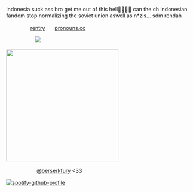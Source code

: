 
indonesia suck ass bro get me out of this hell🫤🫤💔💔
can the ch indonesian fandom stop normalizing the soviet union aswell as n*zis... sdm rendah

ㅤㅤㅤㅤㅤ[rentry](https://rentry.co/marner-16)ㅤㅤ[pronouns.cc](https://pronouns.cc/@lustangel)

ㅤㅤㅤㅤㅤㅤ![](https://komarev.com/ghpvc/?username=lustangel&label=pooks&color=FB569A)

<img src="https://files.catbox.moe/vlz66h.jpg" width="300">

ㅤㅤㅤ ㅤㅤㅤ[@berserkfury](https://github.com/berserkfury) <33

[![spotify-github-profile](https://spotify-github-profile.kittinanx.com/api/view?uid=31zbblnlr2w65oeixrz3ikwwf7xq&cover_image=true&theme=novatorem&show_offline=false&background_color=121212&interchange=true&bar_color=53b14f&bar_color_cover=true)](https://github.com/kittinan/spotify-github-profile)
